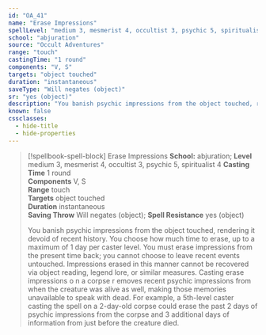 ```yaml
---
id: "OA_41"
name: "Erase Impressions"
spellLevel: "medium 3, mesmerist 4, occultist 3, psychic 5, spiritualist 4"
school: "abjuration"
source: "Occult Adventures"
range: "touch"
castingTime: "1 round"
components: "V, S"
targets: "object touched"
duration: "instantaneous"
saveType: "Will negates (object)"
sr: "yes (object)"
description: "You banish psychic impressions from the object touched, rendering it devoid of recent history. You choose how much time to erase, up to a maximum of 1 day per caster level. You must erase impressions from the present time back; you cannot choose to leave recent events untouched. Impressions erased in this manner cannot be recovered via object reading, legend lore, or similar measures.  Casting erase impressions o n a corpse r emoves recent psychic impressions from when the creature was alive as well, making those memories unavailable to speak with dead. For example, a 5th-level caster casting the spell on a 2-day-old corpse could erase the past 2 days of psychic impressions from the corpse and 3 additional days of information from just before the creature died."
known: false
cssclasses:
  - hide-title
  - hide-properties
---
```


> [!spellbook-spell-block] Erase Impressions
> **School:** abjuration; **Level** medium 3, mesmerist 4, occultist 3, psychic 5, spiritualist 4
> **Casting Time** 1 round  
> **Components** V, S  
> **Range** touch  
> **Targets** object touched  
> **Duration** instantaneous  
> **Saving Throw** Will negates (object); **Spell Resistance** yes (object)
> 
> You banish psychic impressions from the object touched, rendering it devoid of recent history. You choose how much time to erase, up to a maximum of 1 day per caster level. You must erase impressions from the present time back; you cannot choose to leave recent events untouched. Impressions erased in this manner cannot be recovered via object reading, legend lore, or similar measures.  Casting erase impressions o n a corpse r emoves recent psychic impressions from when the creature was alive as well, making those memories unavailable to speak with dead. For example, a 5th-level caster casting the spell on a 2-day-old corpse could erase the past 2 days of psychic impressions from the corpse and 3 additional days of information from just before the creature died.